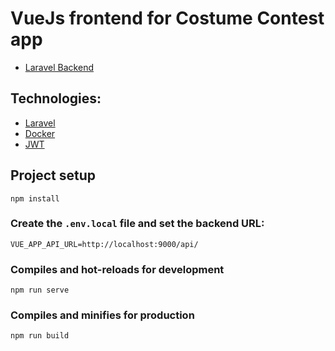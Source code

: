 # VueJs frontend for Costume Contest app

* [Laravel Backend](https://github.com/kaitoqueiroz/costume-contest-back)

## Technologies:

* [Laravel](https://laravel.com/)
* [Docker](https://www.docker.com/)
* [JWT](https://jwt.io/)


## Project setup
```
npm install
```

### Create the `.env.local` file and set the backend URL:
```
VUE_APP_API_URL=http://localhost:9000/api/
```

### Compiles and hot-reloads for development
```
npm run serve
```

### Compiles and minifies for production
```
npm run build
```
